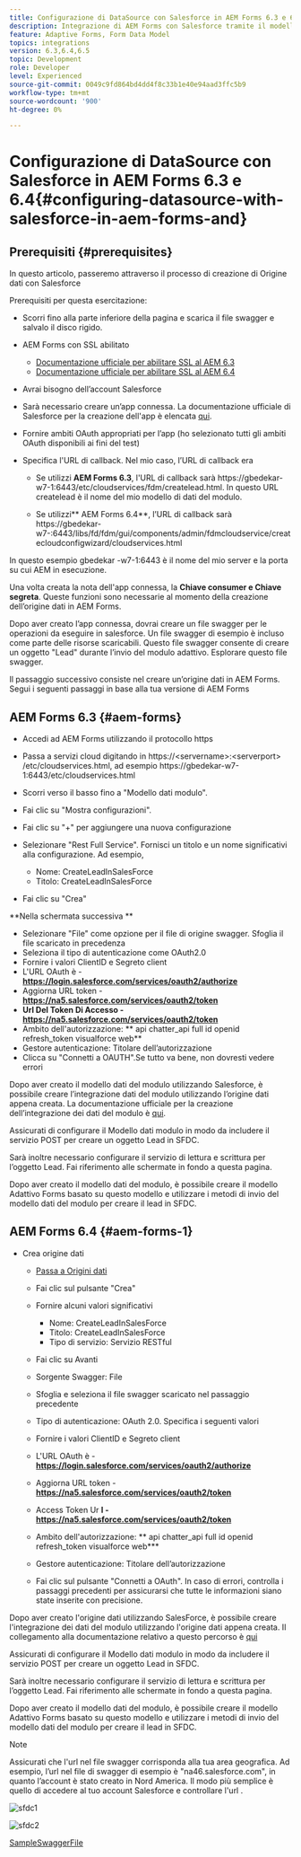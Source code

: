 ```yaml
---
title: Configurazione di DataSource con Salesforce in AEM Forms 6.3 e 6.4
description: Integrazione di AEM Forms con Salesforce tramite il modello dati del modulo
feature: Adaptive Forms, Form Data Model
topics: integrations
version: 6.3,6.4,6.5
topic: Development
role: Developer
level: Experienced
source-git-commit: 0049c9fd864bd4dd4f8c33b1e40e94aad3ffc5b9
workflow-type: tm+mt
source-wordcount: '900'
ht-degree: 0%

---
```



# Configurazione di DataSource con Salesforce in AEM Forms 6.3 e 6.4{#configuring-datasource-with-salesforce-in-aem-forms-and}

## Prerequisiti {#prerequisites}

In questo articolo, passeremo attraverso il processo di creazione di Origine dati con Salesforce

Prerequisiti per questa esercitazione:

* Scorri fino alla parte inferiore della pagina e scarica il file swagger e salvalo il disco rigido.
* AEM Forms con SSL abilitato

   * [Documentazione ufficiale per abilitare SSL al AEM 6.3](https://helpx.adobe.com/experience-manager/6-3/sites/administering/using/ssl-by-default.html)
   * [Documentazione ufficiale per abilitare SSL al AEM 6.4](https://helpx.adobe.com/experience-manager/6-4/sites/administering/using/ssl-by-default.html)

* Avrai bisogno dell’account Salesforce
* Sarà necessario creare un’app connessa. La documentazione ufficiale di Salesforce per la creazione dell&#39;app è elencata [qui](https://help.salesforce.com/articleView?id=connected_app_create.htm&amp;type=0).
* Fornire ambiti OAuth appropriati per l’app (ho selezionato tutti gli ambiti OAuth disponibili ai fini del test)
* Specifica l&#39;URL di callback. Nel mio caso, l’URL di callback era

   * Se utilizzi **AEM Forms 6.3**, l&#39;URL di callback sarà https://gbedekar-w7-1:6443/etc/cloudservices/fdm/createlead.html. In questo URL createlead è il nome del mio modello di dati del modulo.

   * Se utilizzi** AEM Forms 6.4**, l’URL di callback sarà https://gbedekar-w7-:6443/libs/fd/fdm/gui/components/admin/fdmcloudservice/createcloudconfigwizard/cloudservices.html

In questo esempio gbedekar -w7-1:6443 è il nome del mio server e la porta su cui AEM in esecuzione.

Una volta creata la nota dell&#39;app connessa, la **Chiave consumer e Chiave segreta**. Queste funzioni sono necessarie al momento della creazione dell’origine dati in AEM Forms.

Dopo aver creato l’app connessa, dovrai creare un file swagger per le operazioni da eseguire in salesforce. Un file swagger di esempio è incluso come parte delle risorse scaricabili. Questo file swagger consente di creare un oggetto &quot;Lead&quot; durante l’invio del modulo adattivo. Esplorare questo file swagger.

Il passaggio successivo consiste nel creare un’origine dati in AEM Forms. Segui i seguenti passaggi in base alla tua versione di AEM Forms

## AEM Forms 6.3 {#aem-forms}

* Accedi ad AEM Forms utilizzando il protocollo https
* Passa a servizi cloud digitando in https://&lt;servername>:&lt;serverport> /etc/cloudservices.html, ad esempio https://gbedekar-w7-1:6443/etc/cloudservices.html
* Scorri verso il basso fino a &quot;Modello dati modulo&quot;.
* Fai clic su &quot;Mostra configurazioni&quot;.
* Fai clic su &quot;+&quot; per aggiungere una nuova configurazione
* Selezionare &quot;Rest Full Service&quot;. Fornisci un titolo e un nome significativi alla configurazione. Ad esempio,

   * Nome: CreateLeadInSalesForce
   * Titolo: CreateLeadInSalesForce

* Fai clic su &quot;Crea&quot;

**Nella schermata successiva **

* Selezionare &quot;File&quot; come opzione per il file di origine swagger. Sfoglia il file scaricato in precedenza
* Seleziona il tipo di autenticazione come OAuth2.0
* Fornire i valori ClientID e Segreto client
* L&#39;URL OAuth è - **https://login.salesforce.com/services/oauth2/authorize**
* Aggiorna URL token - **https://na5.salesforce.com/services/oauth2/token**
* **Url Del Token Di Accesso - https://na5.salesforce.com/services/oauth2/token**
* Ambito dell&#39;autorizzazione: ** api   chatter_api full id   openid   refresh_token visualforce web**
* Gestore autenticazione: Titolare dell’autorizzazione
* Clicca su &quot;Connetti a OAUTH&quot;.Se tutto va bene, non dovresti vedere errori

Dopo aver creato il modello dati del modulo utilizzando Salesforce, è possibile creare l’integrazione dati del modulo utilizzando l’origine dati appena creata. La documentazione ufficiale per la creazione dell’integrazione dei dati del modulo è [qui](https://helpx.adobe.com/aem-forms/6-3/data-integration.html).

Assicurati di configurare il Modello dati modulo in modo da includere il servizio POST per creare un oggetto Lead in SFDC.

Sarà inoltre necessario configurare il servizio di lettura e scrittura per l’oggetto Lead. Fai riferimento alle schermate in fondo a questa pagina.

Dopo aver creato il modello dati del modulo, è possibile creare il modello Adattivo Forms basato su questo modello e utilizzare i metodi di invio del modello dati del modulo per creare il lead in SFDC.

## AEM Forms 6.4 {#aem-forms-1}

* Crea origine dati

   * [Passa a Origini dati](http://localhost:4502/libs/fd/fdm/gui/components/admin/fdmcloudservice/fdm.html/conf/global)

   * Fai clic sul pulsante &quot;Crea&quot;
   * Fornire alcuni valori significativi

      * Nome: CreateLeadInSalesForce
      * Titolo: CreateLeadInSalesForce
      * Tipo di servizio: Servizio RESTful
   * Fai clic su Avanti
   * Sorgente Swagger: File
   * Sfoglia e seleziona il file swagger scaricato nel passaggio precedente
   * Tipo di autenticazione: OAuth 2.0. Specifica i seguenti valori
   * Fornire i valori ClientID e Segreto client
   * L&#39;URL OAuth è - **https://login.salesforce.com/services/oauth2/authorize**
   * Aggiorna URL token - **https://na5.salesforce.com/services/oauth2/token**
   * Access Token Ur **l - https://na5.salesforce.com/services/oauth2/token**
   * Ambito dell&#39;autorizzazione: ** api chatter_api full id openid refresh_token visualforce web***
   * Gestore autenticazione: Titolare dell’autorizzazione
   * Fai clic sul pulsante &quot;Connetti a OAuth&quot;. In caso di errori, controlla i passaggi precedenti per assicurarsi che tutte le informazioni siano state inserite con precisione.


Dopo aver creato l&#39;origine dati utilizzando SalesForce, è possibile creare l&#39;integrazione dei dati del modulo utilizzando l&#39;origine dati appena creata. Il collegamento alla documentazione relativo a questo percorso è [qui](https://helpx.adobe.com/experience-manager/6-4/forms/using/create-form-data-models.html)

Assicurati di configurare il Modello dati modulo in modo da includere il servizio POST per creare un oggetto Lead in SFDC.

Sarà inoltre necessario configurare il servizio di lettura e scrittura per l’oggetto Lead. Fai riferimento alle schermate in fondo a questa pagina.

Dopo aver creato il modello dati del modulo, è possibile creare il modello Adattivo Forms basato su questo modello e utilizzare i metodi di invio del modello dati del modulo per creare il lead in SFDC.

>[!NOTE]
>
>Assicurati che l&#39;url nel file swagger corrisponda alla tua area geografica. Ad esempio, l’url nel file di swagger di esempio è &quot;na46.salesforce.com&quot;, in quanto l’account è stato creato in Nord America. Il modo più semplice è quello di accedere al tuo account Salesforce e controllare l&#39;url .

![sfdc1](assets/sfdc1.gif)

![sfdc2](assets/sfdc2.png)

[SampleSwaggerFile](assets/swagger-sales-force-lead.json)
